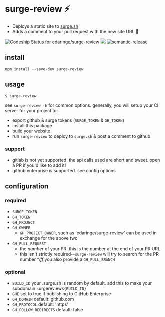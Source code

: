 # surge-review :zap:

- Deploys a static site to [surge.sh](http://surge.sh)
- Adds a comment to your pull request with the new site URL :tada:

[ ![Codeship Status for cdaringe/surge-review](https://app.codeship.com/projects/f3909050-e73f-0134-cbdd-5eb6ba68ea7b/status?branch=master)](https://app.codeship.com/projects/207094) ![](https://img.shields.io/badge/standardjs-%E2%9C%93-brightgreen.svg) [![semantic-release](https://img.shields.io/badge/%20%20%F0%9F%93%A6%F0%9F%9A%80-semantic--release-e10079.svg)](https://github.com/semantic-release/semantic-release)

## install

`npm install --save-dev surge-review`

## usage

`$ surge-review`

see `surge-review -h` for common options.  generally, you will setup your CI server for your project to:

- export github & surge tokens (`SURGE_TOKEN` & `GH_TOKEN`)
- install this package
- build your website
- run `surge-review` to deploy to `surge.sh` & post a comment to github

### support

- gitlab is not yet supported.  the api calls used are short and sweet. open a PR if you'd like to add it!
- github enterprise _is_ supported. see config options

## configuration

### required

- `SURGE_TOKEN`
- `GH_TOKEN`
- `GH_PROJECT`
- `GH_OWNER`
  - `GH_PROJECT_OWNER`, such as 'cdaringe/surge-review' can be used in exchange for the above two
- `GH_PULL_REQUEST`
  - the _number_ of your PR.  this is the number at the end of your PR URL
  - this isn't strictly required--`surge-review` will try to search for the PR number **iff* you also provide a `GH_PULL_BRANCH`

### optional

- `BUILD_ID` your <subdomain>.surge.sh is random by default. add this to make your subdomain `s`urgereview`${BUILD_ID}`
- `GHE` set to true if publishing to GitHub Enterprise
- `GH_DOMAIN` default: github.com
- `GH_PROTOCOL` default: 'https'
- `GH_FOLLOW_REDIRECTS` default: false
